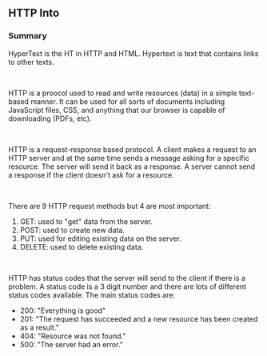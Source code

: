 ## HTTP Into

### Summary

HyperText is the HT in HTTP and HTML. Hypertext is text that contains links to other texts.

</br>

HTTP is a proocol used to read and write resources (data) in a simple text-based manner. It can be used for all sorts of documents including JavaScript files, CSS, and anything that our browser is capable of downloading (PDFs, etc).

</br>

HTTP is a request-response based protocol. A client makes a request to an HTTP server and at the same time sends a message asking for a specific resource. The server will send it back as a response. A server cannot send a response if the client doesn't ask for a resource.

</br>

There are 9 HTTP request methods but 4 are most important:

1. GET: used to "get" data from the server.
2. POST: used to create new data.
3. PUT: used for editing existing data on the server. 
4. DELETE: used to delete existing data.

</br>

HTTP has status codes that the server will send to the client if there is a problem. A status code is a 3 digit number and there are lots of different status codes available. The main status codes are:
* 200: "Everything is good"
* 201: "The request has succeeded and a new resource has been created as a result."
* 404: "Resource was not found."
* 500: "The server had an error."